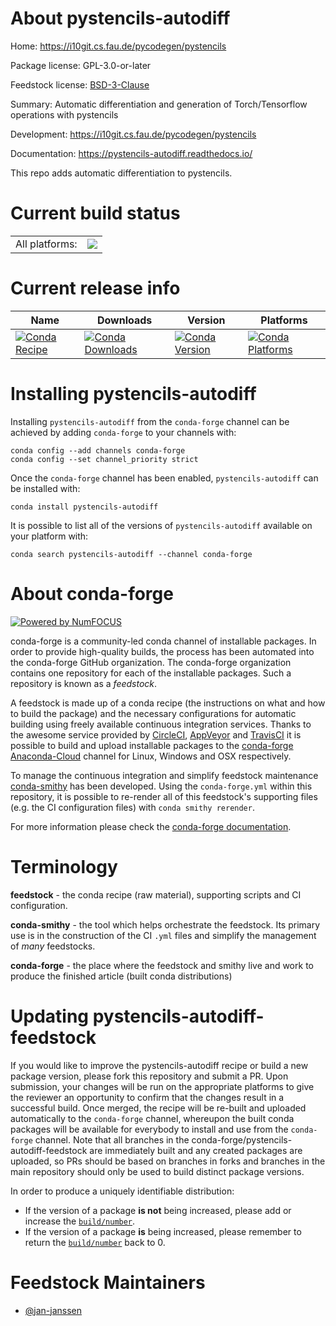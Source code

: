 About pystencils-autodiff
=========================

Home: https://i10git.cs.fau.de/pycodegen/pystencils

Package license: GPL-3.0-or-later

Feedstock license: [BSD-3-Clause](https://github.com/conda-forge/pystencils-autodiff-feedstock/blob/master/LICENSE.txt)

Summary: Automatic differentiation and generation of Torch/Tensorflow operations with pystencils

Development: https://i10git.cs.fau.de/pycodegen/pystencils

Documentation: https://pystencils-autodiff.readthedocs.io/

This repo adds automatic differentiation to pystencils.


Current build status
====================


<table><tr><td>All platforms:</td>
    <td>
      <a href="https://dev.azure.com/conda-forge/feedstock-builds/_build/latest?definitionId=13110&branchName=master">
        <img src="https://dev.azure.com/conda-forge/feedstock-builds/_apis/build/status/pystencils-autodiff-feedstock?branchName=master">
      </a>
    </td>
  </tr>
</table>

Current release info
====================

| Name | Downloads | Version | Platforms |
| --- | --- | --- | --- |
| [![Conda Recipe](https://img.shields.io/badge/recipe-pystencils--autodiff-green.svg)](https://anaconda.org/conda-forge/pystencils-autodiff) | [![Conda Downloads](https://img.shields.io/conda/dn/conda-forge/pystencils-autodiff.svg)](https://anaconda.org/conda-forge/pystencils-autodiff) | [![Conda Version](https://img.shields.io/conda/vn/conda-forge/pystencils-autodiff.svg)](https://anaconda.org/conda-forge/pystencils-autodiff) | [![Conda Platforms](https://img.shields.io/conda/pn/conda-forge/pystencils-autodiff.svg)](https://anaconda.org/conda-forge/pystencils-autodiff) |

Installing pystencils-autodiff
==============================

Installing `pystencils-autodiff` from the `conda-forge` channel can be achieved by adding `conda-forge` to your channels with:

```
conda config --add channels conda-forge
conda config --set channel_priority strict
```

Once the `conda-forge` channel has been enabled, `pystencils-autodiff` can be installed with:

```
conda install pystencils-autodiff
```

It is possible to list all of the versions of `pystencils-autodiff` available on your platform with:

```
conda search pystencils-autodiff --channel conda-forge
```


About conda-forge
=================

[![Powered by NumFOCUS](https://img.shields.io/badge/powered%20by-NumFOCUS-orange.svg?style=flat&colorA=E1523D&colorB=007D8A)](http://numfocus.org)

conda-forge is a community-led conda channel of installable packages.
In order to provide high-quality builds, the process has been automated into the
conda-forge GitHub organization. The conda-forge organization contains one repository
for each of the installable packages. Such a repository is known as a *feedstock*.

A feedstock is made up of a conda recipe (the instructions on what and how to build
the package) and the necessary configurations for automatic building using freely
available continuous integration services. Thanks to the awesome service provided by
[CircleCI](https://circleci.com/), [AppVeyor](https://www.appveyor.com/)
and [TravisCI](https://travis-ci.com/) it is possible to build and upload installable
packages to the [conda-forge](https://anaconda.org/conda-forge)
[Anaconda-Cloud](https://anaconda.org/) channel for Linux, Windows and OSX respectively.

To manage the continuous integration and simplify feedstock maintenance
[conda-smithy](https://github.com/conda-forge/conda-smithy) has been developed.
Using the ``conda-forge.yml`` within this repository, it is possible to re-render all of
this feedstock's supporting files (e.g. the CI configuration files) with ``conda smithy rerender``.

For more information please check the [conda-forge documentation](https://conda-forge.org/docs/).

Terminology
===========

**feedstock** - the conda recipe (raw material), supporting scripts and CI configuration.

**conda-smithy** - the tool which helps orchestrate the feedstock.
                   Its primary use is in the construction of the CI ``.yml`` files
                   and simplify the management of *many* feedstocks.

**conda-forge** - the place where the feedstock and smithy live and work to
                  produce the finished article (built conda distributions)


Updating pystencils-autodiff-feedstock
======================================

If you would like to improve the pystencils-autodiff recipe or build a new
package version, please fork this repository and submit a PR. Upon submission,
your changes will be run on the appropriate platforms to give the reviewer an
opportunity to confirm that the changes result in a successful build. Once
merged, the recipe will be re-built and uploaded automatically to the
`conda-forge` channel, whereupon the built conda packages will be available for
everybody to install and use from the `conda-forge` channel.
Note that all branches in the conda-forge/pystencils-autodiff-feedstock are
immediately built and any created packages are uploaded, so PRs should be based
on branches in forks and branches in the main repository should only be used to
build distinct package versions.

In order to produce a uniquely identifiable distribution:
 * If the version of a package **is not** being increased, please add or increase
   the [``build/number``](https://docs.conda.io/projects/conda-build/en/latest/resources/define-metadata.html#build-number-and-string).
 * If the version of a package **is** being increased, please remember to return
   the [``build/number``](https://docs.conda.io/projects/conda-build/en/latest/resources/define-metadata.html#build-number-and-string)
   back to 0.

Feedstock Maintainers
=====================

* [@jan-janssen](https://github.com/jan-janssen/)

